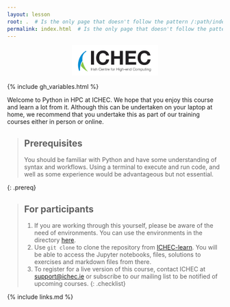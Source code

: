 ```yaml
---
layout: lesson
root: .  # Is the only page that doesn't follow the pattern /:path/index.html
permalink: index.html  # Is the only page that doesn't follow the pattern /:path/index.html
---
```


<p align="center"><img src="fig/ICHEC_Logo.jpg" width="40%"/></p>

{% include gh_variables.html %}

Welcome to Python in HPC at ICHEC. We hope that you enjoy this course and learn a lot from it. Although this can be
undertaken on your laptop at home, we recommend that you undertake this as part of our training courses either in
person or online.

> ## Prerequisites
>
> You should be familiar with Python and have some understanding of syntax and workflows. Using a terminal to execute
> and run code, and well as some experience would be advantageous but not essential.
>
{: .prereq}

> ## For participants
>
> 1. If you are working through this yourself, please be aware of the need of environments. You can use the environments
>    in the directory [here](./files/00-Intro/).
> 2. Use `git clone` to clone the repository from [ICHEC-learn](https://github.com/ICHEC-learn/python-hpc). You will be
>    able to access the Jupyter notebooks, files, solutions to exercises and markdown files from there.
> 3. To register for a live version of this course, contact ICHEC at support@ichec.ie or subscribe to our mailing list
>    to be notified of upcoming courses.
{: .checklist}


{% include links.md %}

